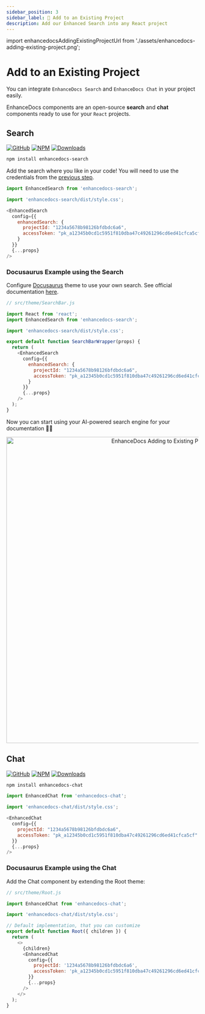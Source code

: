 ```yaml
---
sidebar_position: 3
sidebar_label: 🚀 Add to an Existing Project
description: Add our Enhanced Search into any React project
---
```


import enhancedocsAddingExistingProjectUrl from './assets/enhancedocs-adding-existing-project.png';

# Add to an Existing Project

You can integrate `EnhanceDocs Search` and `EnhanceDocs Chat` in your project easily.

EnhanceDocs components are an open-source **search** and **chat** components ready to use for your `React` projects.

## Search

[![GitHub](https://img.shields.io/badge/github-%23121011.svg?style=flat-square&logo=github&logoColor=white)](https://github.com/enhancedocs/enhancedocs-search)
[![NPM](https://img.shields.io/badge/NPM-%23CB3837.svg?style=flat-square&logo=npm&logoColor=white)](https://www.npmjs.com/package/enhancedocs-search)
[![Downloads](https://img.shields.io/npm/dm/enhancedocs-search.svg)](https://www.npmjs.com/package/enhancedocs-search)

```bash npm2yarn
npm install enhancedocs-search
```

Add the search where you like in your code!
You will need to use the credentials from the [previous step](./set-up-project#get-the-credentials).

```js
import EnhancedSearch from 'enhancedocs-search';

import 'enhancedocs-search/dist/style.css';

<EnhancedSearch
  config={{
    enhancedSearch: {
      projectId: "1234a5678b98126bfdbdc6a6",
      accessToken: "pk_a12345b0cd1c5951f810dba47c49261296cd6ed41cfca5cf"
    }
  }}
  {...props}
/>
```

### Docusaurus Example using the Search

Configure [Docusaurus](https://docusaurus.io/) theme to use your own search.
See official documentation [here](https://docusaurus.io/docs/search#using-your-own-search).

```js
// src/theme/SearchBar.js

import React from 'react';
import EnhancedSearch from 'enhancedocs-search';

import 'enhancedocs-search/dist/style.css';

export default function SearchBarWrapper(props) {
  return (
    <EnhancedSearch
      config={{
        enhancedSearch: {
          projectId: "1234a5678b98126bfdbdc6a6",
          accessToken: "pk_a12345b0cd1c5951f810dba47c49261296cd6ed41cfca5cf"
        }
      }}
      {...props}
    />
  );
}
```

Now you can start using your AI-powered search engine for your documentation 🚀🚀

<div align="center" style={{ margin: '24px 0' }}>
  <img src={enhancedocsAddingExistingProjectUrl} alt="EnhanceDocs Adding to Existing Project" width="800" style={{ borderRadius: 16 }} />
</div>

## Chat

[![GitHub](https://img.shields.io/badge/github-%23121011.svg?style=flat-square&logo=github&logoColor=white)](https://github.com/enhancedocs/enhancedocs-chat)
[![NPM](https://img.shields.io/badge/NPM-%23CB3837.svg?style=flat-square&logo=npm&logoColor=white)](https://www.npmjs.com/package/enhancedocs-chat)
[![Downloads](https://img.shields.io/npm/dm/enhancedocs-chat.svg)](https://www.npmjs.com/package/enhancedocs-chat)

```bash npm2yarn
npm install enhancedocs-chat
```

```js
import EnhancedChat from 'enhancedocs-chat';

import 'enhancedocs-chat/dist/style.css';

<EnhancedChat
  config={{
    projectId: "1234a5678b98126bfdbdc6a6",
    accessToken: "pk_a12345b0cd1c5951f810dba47c49261296cd6ed41cfca5cf"
  }}
  {...props}
/>
```

### Docusaurus Example using the Chat

Add the Chat component by extending the Root theme:

```js
// src/theme/Root.js

import EnhancedChat from 'enhancedocs-chat';

import 'enhancedocs-chat/dist/style.css';

// Default implementation, that you can customize
export default function Root({ children }) {
  return (
    <>
      {children}
      <EnhancedChat
        config={{
          projectId: '1234a5678b98126bfdbdc6a6',
          accessToken: 'pk_a12345b0cd1c5951f810dba47c49261296cd6ed41cfca5cf'
        }}
        {...props}
      />
    </>
  );
}
```
